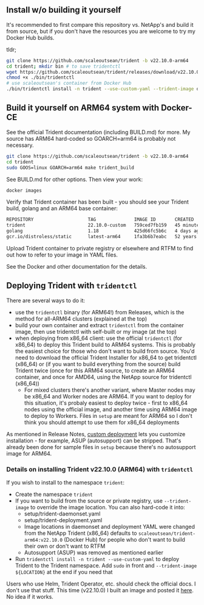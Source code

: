 ## Install w/o building it yourself

It's recommended to first compare this repository vs. NetApp's and build it from source, but if you don't have the resources you are welcome to try my Docker Hub builds.

tldr;

```sh
git clone https://github.com/scaleoutsean/trident -b v22.10.0-arm64
cd trident; mkdir bin # to save tridentctl
wget https://github.com/scaleoutsean/trident/releases/download/v22.10.0-arm64/tridentctl -O ./bin/tridentctl
chmod +x ./bin/tridentctl
# use scaleoutsean's container from Docker Hub
./bin/tridentctl install -n trident --use-custom-yaml --trident-image docker.io/scaleoutsean/trident-arm64:v22.10.0
```

## Build it yourself on ARM64 system with Docker-CE

See the official Trident documentation (including BUILD.md) for more. My source has ARM64 hard-coded so GOARCH=arm64 is probably not necessary.

```sh
git clone https://github.com/scaleoutsean/trident -b v22.10.0-arm64
cd trident
sudo GOOS=linux GOARCH=arm64 make trident_build
```

See BUILD.md for other options. Then view your work:

```sh
docker images
```

Verify that Trident container has been built - you should see your Trident build, golang and an ARM64 base container:

```sh
REPOSITORY                    TAG              IMAGE ID       CREATED          SIZE
trident                       22.10.0-custom   759ced7fb159   45 minutes ago   175MB
golang                        1.18             425d66fc5b6c   4 days ago       822MB
gcr.io/distroless/static      latest-arm64     1fa3b6b7eabc   52 years ago     2.34MB
```

Upload Trident container to private registry or elsewhere and RTFM to find out how to refer to your image in YAML files. 

See the Docker and other documentation for the details.

## Deploying Trident with `tridentctl` 

There are several ways to do it:

- use the `tridentctl` binary (for ARM64!) from Releases, which is the method for all-ARM64 clusters (explained at the top)
- build your own container and extract `tridentctl` from the container image, then use tridentctl with self-built or my image (at the top)
- when deploying from x86_64 client: use the official `tridentctl` (for x86_64) to deploy this Trident build to ARM64 systems. This is probably the easiest choice for those who don't want to build from source. You'd need to download the official Trident Installer for x86_64 to get tridentctl (x86_64) or (if you want to build everything from the source) build Trident twice (once for this ARM64 source, to create an ARM64 container, and once for AMD64, using the NetApp source for tridentctl (x86_64))
  - For mixed clusters there's another variant, where Master nodes may be x86_64 and Worker nodes are ARM64. If you want to deploy for this situation, it's probaly easiest to deploy twice - first to x86_64 nodes using the official image, and another time using ARM64 image to deploy to Workers. Files in `setup` are meant for ARM64 so I don't think you should attempt to use them for x86_64 deployments

As mentioned in Release Notes, [custom deployment](https://docs.netapp.com/us-en/trident-2204/trident-get-started/kubernetes-customize-deploy-tridentctl.html) lets you customize installation - for example, ASUP (autosupport) can be stripped. That's already been done for sample files in `setup` because there's no autosupport image for ARM64.

### Details on installing Trident v22.10.0 (ARM64) with `tridentctl`

If you wish to install to the namespace `trident`:

- Create the namespace `trident`
- If you want to build from the source or private registry, use `--trident-image` to override the image location. You can also hard-code it into:
  - setup/trident-daemonset.yaml
  - setup/trident-deployment.yaml
  - Image locations in daemonset and deployment YAML were changed from the NetApp Trident (x86_64) defaults to `scaleoutsean/trident-arm64:v22.10.0` (Docker Hub) for people who don't want to build their own or don't want to RTFM
  - Autosupport (ASUP) was removed as mentioned earlier
- Run `tridentctl install -n trident --use-custom-yaml` to deploy Trident to the Trident namespace. Add `sudo` in front and `--trident-image ${LOCATION}` at the end if you need that

Users who use Helm, Trident Operator, etc. should check the official docs. I don't use that stuff. This time (v22.10.0) I built an image and posted it [here](https://hub.docker.com/repository/docker/scaleoutsean/trident-operator-arm64). No idea if it works. 

